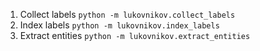1. Collect labels `python -m lukovnikov.collect_labels`
2. Index labels `python -m lukovnikov.index_labels`
3. Extract entities `python -m lukovnikov.extract_entities`